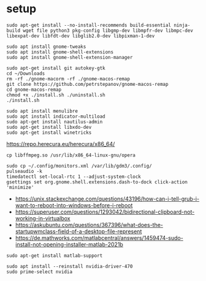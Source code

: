 # setup

```
sudo apt-get install --no-install-recommends build-essential ninja-build wget file python3 pkg-config libgmp-dev libmpfr-dev libmpc-dev libexpat-dev libfdt-dev libglib2.0-dev libpixman-1-dev
```

```
sudo apt install gnome-tweaks
sudo apt install gnome-shell-extensions
sudo apt install gnome-shell-extension-manager
```

```
sudo apt-get install git autokey-gtk
cd ~/Downloads
rm -rf ./gnome-macorm -rf ./gnome-macos-remap
git clone https://github.com/petrstepanov/gnome-macos-remap
cd gnome-macos-remap
chmod +x ./install.sh ./uninstall.sh
./install.sh
```

```
sudo apt install menulibre
sudo apt install indicator-multiload
sudo apt-get install nautilus-admin
sudo apt-get install libxdo-dev
sudo apt-get install winetricks
```

https://repo.herecura.eu/herecura/x86_64/

```
cp libffmpeg.so /usr/lib/x86_64-linux-gnu/opera
```

```
sudo cp ~/.config/monitors.xml /var/lib/gdm3/.config/
pulseaudio -k
timedatectl set-local-rtc 1 --adjust-system-clock
gsettings set org.gnome.shell.extensions.dash-to-dock click-action 'minimize'
```

- https://unix.stackexchange.com/questions/43196/how-can-i-tell-grub-i-want-to-reboot-into-windows-before-i-reboot
- https://superuser.com/questions/1293042/bidirectional-clipboard-not-working-in-virtualbox
- https://askubuntu.com/questions/367396/what-does-the-startupwmclass-field-of-a-desktop-file-represent
- https://de.mathworks.com/matlabcentral/answers/1459474-sudo-install-not-opening-installer-matlab-2021b

```
sudo apt-get install matlab-support
```

```
sudo apt install --reinstall nvidia-driver-470 
sudo prime-select nvidia
```

